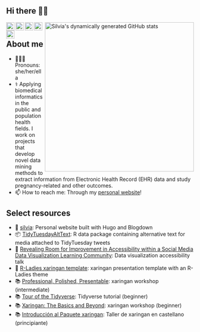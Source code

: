 ## Hi there 👋🏽

<link rel="stylesheet" href="https://use.fontawesome.com/releases/v5.6.1/css/all.css" integrity="sha384-gfdkjb5BdAXd+lj+gudLWI+BXq4IuLW5IT+brZEZsLFm++aCMlF1V92rMkPaX4PP" crossorigin="anonymous">

[<img align="right" width="400" alt="Silvia's dynamically generated GitHub stats" src="https://github-readme-stats.vercel.app/api?username=spcanelon&show_icons=true&title_color=002642&icon_color=a23e02&bg_color=ffffff&border_color=2e4963&text_color=173552"/>](https://github.com/spcanelon/)

<!--Languages
<img height="180em" src="https://github-readme-stats.vercel.app/api/top-langs/?username=spcanelon&theme=buefy&layout=compact&langs-count=5" />
-->

<a href="https://twitter.com/spcanelon">
  <img align="left" alt="Silvia's Twitter" width="22px" src="https://cdn.jsdelivr.net/npm/simple-icons@v3/icons/twitter.svg" />
</a>
<a href="https://github.com/spcanelon">
  <img align="left" alt="Silvia's Github" width="22px" src="https://cdn.jsdelivr.net/npm/simple-icons@v3/icons/github.svg" />
</a>
<a href="https://orcid.org/0000-0003-1709-1394">
  <img align="left" alt="Silvia's ORCID" width="22px" src="https://cdn.jsdelivr.net/npm/simple-icons@v3/icons/orcid.svg" />
</a>
<a href="https://scholar.google.com/citations?user=GAzkvpcAAAAJ&hl=en&oi=ao">
  <img align="left" alt="Silvia's GoogleScholar" width="22px" src="https://cdn.jsdelivr.net/npm/simple-icons@v3/icons/googlescholar.svg" />
</a>
<a href="https://www.linkedin.com/in/spcanelon/">
  <img align="left" alt="Silvia's LinkedIn" width="22px" src="https://cdn.jsdelivr.net/npm/simple-icons@v3/icons/linkedin.svg" />
</a>
<br>

## About me
- 👩🏽‍💻 Pronouns: she/her/ella
- ⚕️ Applying biomedical informatics in the public and population health fields. I work on projects that develop novel data mining methods to extract information from Electronic Health Record (EHR) data and study pregnancy-related and other outcomes.
- 📫 How to reach me: Through my [personal website](https://silvia.rbind.io/contact)!

## Select resources
- 🔗 [silvia](https://github.com/spcanelon/silvia): Personal website built with Hugo and Blogdown
- 📦 [TidyTuesdayAltText](https://github.com/spcanelon/TidyTuesdayAltText): R data package containing alternative text for media attached to TidyTuesday tweets
- 💬 [Revealing Room for Improvement in Accessibility within a Social Media Data Visualization Learning Community](https://github.com/spcanelon/csvConf2021): Data visualization accessibility talk
- 📝 [R-Ladies xaringan template](https://github.com/spcanelon/RLadies-xaringan-template): xaringan presentation template with an R-Ladies theme
- 📚 [Professional, Polished, Presentable](https://github.com/presentable-user2021/website): xaringan workshop (intermediate)
- 📚 [Tour of the Tidyverse](https://github.com/spcanelon/tour-of-the-tidyverse): Tidyverse tutorial (beginner)
- 📚 [Xaringan: The Basics and Beyond](https://github.com/spcanelon/xaringan-basics-and-beyond): xaringan workshop (beginner)
- 📚 [Introducción al Paquete xaringan](https://github.com/spcanelon/xaringan-rladies-xalapa): Taller de xaringan en castellano (principiante)

<!--
## Tools
![R](https://img.shields.io/badge/-R-173552?style=for-the-badge&logo=R&logoColor=2365B7)
![RStudio](https://img.shields.io/badge/-Rstudio-173552?style=for-the-badge&logo=Rstudio&logoColor=#73A2CE)
![Markdown](http://img.shields.io/badge/-Markdown-173552?style=for-the-badge&logo=Markdown&logoColor=FFFFFF)
![SQL](https://img.shields.io/badge/-SQL-173552?style=for-the-badge&logo=MySQL&logoColor=FFFFFF&logoWidth=20)
![Git](http://img.shields.io/badge/-Git-173552?style=for-the-badge&logo=Git)
![Github](http://img.shields.io/badge/-Github-173552?style=for-the-badge&logo=Github&logoColor=FFFFFF)
![HTML5](https://img.shields.io/badge/-HTML5-173552?style=for-the-badge&logo=HTML5)
![CSS3](https://img.shields.io/badge/-CSS3-173552?style=for-the-badge&logo=CSS3&logoColor=2365B7)
![AdobeIllustrator](https://img.shields.io/badge/-AdobeIllustrator-173552?style=for-the-badge&logo=AdobeIllustrator&logoColor=FFFFFF)
![AdobePhotoshop](https://img.shields.io/badge/-AdobePhotoshop-173552?style=for-the-badge&logo=AdobePhotoshop&logoColor=FFFFFF)
-->

<!--
**spcanelon/spcanelon** is a ✨ _special_ ✨ repository because its `README.md` (this file) appears on your GitHub profile.

Here are some ideas to get you started:

- 🔭 I’m currently working on ...
- 🌱 I’m currently learning ...
- 👯 I’m looking to collaborate on ...
- 🤔 I’m looking for help with ...
- 💬 Ask me about ...
- 📫 How to reach me: ...
- 😄 Pronouns: ...
- ⚡ Fun fact: ...
-->
